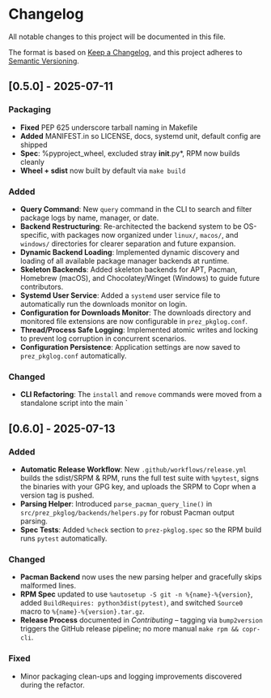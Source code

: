 # Changelog

All notable changes to this project will be documented in this file.

The format is based on [Keep a Changelog](https://keepachangelog.com/en/1.0.0/),
and this project adheres to [Semantic Versioning](https://semver.org/spec/v2.0.0.html).

## [0.5.0] - 2025-07-11

### Packaging

- **Fixed** PEP 625 underscore tarball naming in Makefile
- **Added** MANIFEST.in so LICENSE, docs, systemd unit, default config are shipped
- **Spec**: %pyproject_wheel, excluded stray __init__.py*, RPM now builds cleanly
- **Wheel + sdist** now built by default via `make build`

### Added

- **Query Command**: New `query` command in the CLI to search and filter package logs by name, manager, or date.
- **Backend Restructuring**: Re-architected the backend system to be OS-specific, with packages now organized under `linux/`, `macos/`, and `windows/` directories for clearer separation and future expansion.
- **Dynamic Backend Loading**: Implemented dynamic discovery and loading of all available package manager backends at runtime.
- **Skeleton Backends**: Added skeleton backends for APT, Pacman, Homebrew (macOS), and Chocolatey/Winget (Windows) to guide future contributors.
- **Systemd User Service**: Added a `systemd` user service file to automatically run the downloads monitor on login.
- **Configuration for Downloads Monitor**: The downloads directory and monitored file extensions are now configurable in `prez_pkglog.conf`.
- **Thread/Process Safe Logging**: Implemented atomic writes and locking to prevent log corruption in concurrent scenarios.
- **Configuration Persistence**: Application settings are now saved to `prez_pkglog.conf` automatically.

### Changed

- **CLI Refactoring**: The `install` and `remove` commands were moved from a standalone script into the main `

## [0.6.0] - 2025-07-13

### Added
- **Automatic Release Workflow**: New `.github/workflows/release.yml` builds the sdist/SRPM & RPM, runs the full test suite with `%pytest`, signs the binaries with your GPG key, and uploads the SRPM to Copr when a version tag is pushed.
- **Parsing Helper**: Introduced `parse_pacman_query_line()` in `src/prez_pkglog/backends/helpers.py` for robust Pacman output parsing.
- **Spec Tests**: Added `%check` section to `prez-pkglog.spec` so the RPM build runs `pytest` automatically.

### Changed
- **Pacman Backend** now uses the new parsing helper and gracefully skips malformed lines.
- **RPM Spec** updated to use `%autosetup -S git -n %{name}-%{version}`, added `BuildRequires: python3dist(pytest)`, and switched `Source0` macro to `%{name}-%{version}.tar.gz`.
- **Release Process** documented in *Contributing* – tagging via `bump2version` triggers the GitHub release pipeline; no more manual `make rpm && copr-cli`.

### Fixed
- Minor packaging clean-ups and logging improvements discovered during the refactor.

[0.5.3]: https://github.com/P-R-E-Z/prez-pkglog/releases/tag/v0.5.3